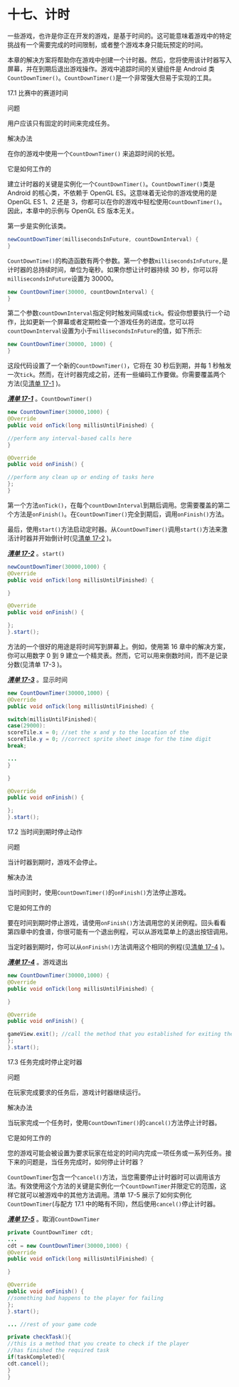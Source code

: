 # 十七、计时

一些游戏，也许是你正在开发的游戏，是基于时间的。这可能意味着游戏中的特定挑战有一个需要完成的时间限制，或者整个游戏本身只能玩预定的时间。

本章的解决方案将帮助你在游戏中创建一个计时器。然后，您将使用该计时器写入屏幕，并在到期后退出游戏操作。游戏中追踪时间的关键组件是 Android 类`CountDownTimer()`。`CountDownTimer()`是一个非常强大但易于实现的工具。

17.1 比赛中的赛道时间

问题

用户应该只有固定的时间来完成任务。

解决办法

在你的游戏中使用一个`CountDownTimer()` 来追踪时间的长短。

它是如何工作的

建立计时器的关键是实例化一个`CountDownTimer()`。`CountDownTimer()`类是 Android 的核心类，不依赖于 OpenGL ES。这意味着无论你的游戏使用的是 OpenGL ES 1、2 还是 3，你都可以在你的游戏中轻松使用`CountDownTimer()`。因此，本章中的示例与 OpenGL ES 版本无关。

第一步是实例化该类。

```java
newCountDownTimer(millisecondsInFuture, countDownInterval) {
}
```

`CountDownTime()`的构造函数有两个参数。第一个参数`millisecondsInFuture,`是计时器的总持续时间，单位为毫秒。如果你想让计时器持续 30 秒，你可以将`millisecondsInFuture`设置为 30000。

```java
new CountDownTimer(30000, countDownInterval) {
}
```

第二个参数`countDownInterval`指定何时触发间隔或`tick`。假设你想要执行一个动作，比如更新一个屏幕或者定期检查一个游戏任务的进度。您可以将`countDownInterval`设置为小于`millisecondsInFuture`的值，如下所示:

```java
new CountDownTimer(30000, 1000) {
}
```

这段代码设置了一个新的`CountDownTimer()`，它将在 30 秒后到期，并每 1 秒触发一次`tick`。然而，在计时器完成之前，还有一些编码工作要做。你需要覆盖两个方法(见[清单 17-1](#list1) )。

[***清单 17-1***](#_list1) 。`CountDownTimer()`

```java
new CountDownTimer(30000,1000) {
@Override
public void onTick(long millisUntilFinished) {

//perform any interval-based calls here
}

@Override
public void onFinish() {

//perform any clean up or ending of tasks here
};
}
```

第一个方法`onTick()`，在每个`countDownInterval`到期后调用。您需要覆盖的第二个方法是`onFinish()`。在`CountDownTimer()`完全到期后，调用`onFinish()`方法。

最后，使用`start()`方法启动定时器。从`CountDownTimer()`调用`start()`方法来激活计时器并开始倒计时(见[清单 17-2](#list2) )。

[***清单 17-2***](#_list2) 。`start()`

```java
newCountDownTimer(30000,1000) {
@Override
public void onTick(long millisUntilFinished) {

}

@Override
public void onFinish() {

};
}.start();
```

方法的一个很好的用途是将时间写到屏幕上。例如，使用第 16 章中的解决方案，你可以用数字 0 到 9 建立一个精灵表。然而，它可以用来倒数时间，而不是记录分数(见清单 17-3 )。

[***清单 17-3***](#_list3) 。显示时间

```java
new CountDownTimer(30000,1000) {
@Override
public void onTick(long millisUntilFinished) {

switch(millisUntilFinished){
case(29000):
scoreTile.x = 0; //set the x and y to the location of the
scoreTile.y = 0; //correct sprite sheet image for the time digit
break;

...
}

}

@Override
public void onFinish() {

};
}.start();
```

17.2 当时间到期时停止动作

问题

当计时器到期时，游戏不会停止。

解决办法

当时间到时，使用`CountDownTimer()`的`onFinish()`方法停止游戏。

它是如何工作的

要在时间到期时停止游戏，请使用`onFinish()`方法调用您的关闭例程。回头看看第四章中的食谱，你很可能有一个退出例程，可以从游戏菜单上的退出按钮调用。

当定时器到期时，你可以从`onFinish()`方法调用这个相同的例程(见[清单 17-4](#list4) )。

[***清单 17-4***](#_list4) 。游戏退出

```java
new CountDownTimer(30000,1000) {
@Override
public void onTick(long millisUntilFinished) {

}

@Override
public void onFinish() {

gameView.exit(); //call the method that you established for exiting the game
};
}.start();
```

17.3 任务完成时停止定时器

问题

在玩家完成要求的任务后，游戏计时器继续运行。

解决办法

当玩家完成一个任务时，使用`CountDownTimer()`的`cancel()`方法停止计时器。

它是如何工作的

您的游戏可能会被设置为要求玩家在给定的时间内完成一项任务或一系列任务。接下来的问题是，当任务完成时，如何停止计时器？

`CountDownTimer`包含一个`cancel()`方法，当您需要停止计时器时可以调用该方法。有效使用这个方法的关键是实例化一个`CountDownTimer`并限定它的范围，这样它就可以被游戏中的其他方法调用。清单 17-5 展示了如何实例化`CountDownTimer`(与配方 17.1 中的略有不同)，然后使用`cancel()`停止计时器。

[***清单 17-5***](#_list5) 。取消`CountDownTimer`

```java
private CountDownTimer cdt;
...
cdt = new CountDownTimer(30000,1000) {
@Override
public void onTick(long millisUntilFinished) {

}

@Override
public void onFinish() {
//something bad happens to the player for failing
};
}.start();

... //rest of your game code

private checkTask(){
//this is a method that you create to check if the player
//has finished the required task
if(taskCompleted){
cdt.cancel();
}
}

```